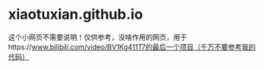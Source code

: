 # xiaotuxian.github.io
这个小网页不需要说明！仅供参考，没啥作用的网页，用于https://www.bilibili.com/video/BV1Kg411T7的最后一个项目（千万不要参考我的代码）
